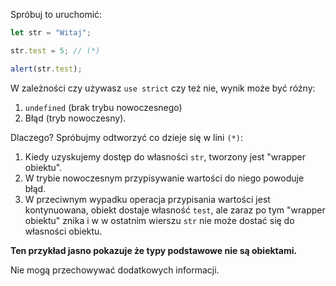 
Spróbuj to uruchomić:

```js run
let str = "Witaj";

str.test = 5; // (*)

alert(str.test);
```

W zależności czy używasz `use strict` czy też nie, wynik może być różny:

1. `undefined` (brak trybu nowoczesnego)
2. Błąd (tryb nowoczesny).

Dlaczego? Spróbujmy odtworzyć co dzieje się w lini `(*)`:

1. Kiedy uzyskujemy dostęp do własności `str`, tworzony jest "wrapper obiektu".
2. W trybie nowoczesnym przypisywanie wartości do niego powoduje błąd.
3. W przeciwnym wypadku operacja przypisania wartości jest kontynuowana, obiekt dostaje własność `test`, ale zaraz po tym "wrapper obiektu" znika i w w ostatnim wierszu `str` nie może dostać się do własności obiektu.

**Ten przykład jasno pokazuje że typy podstawowe nie są obiektami.**

Nie mogą przechowywać dodatkowych informacji.
